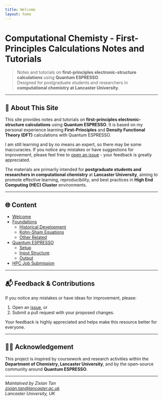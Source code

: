 ```yaml
---
title: Welcome
layout: home
---
```


# Computational Chemisty - First-Principles Calculations Notes and Tutorials

> Notes and tutorials on **first-principles electronic-structure calculations** using **Quantum ESPRESSO**.  
> Designed for postgraduate students and researchers in **computational chemistry at Lancaster University**.

---

## 🎯 About This Site
This site provides notes and tutorials on **first-principles electronic-structure calculations** using **Quantum ESPRESSO**.
It is based on my personal experience learning **First-Principles** and **Density Functional Theory (DFT)** calculations with Quantum ESPRESSO.

I am still learning and by no means an expert, so there may be some inaccuracies. If you notice any mistakes or have suggestions for improvement, please feel free to [open an issue](https://github.com/ZixianTAN/Espresso_LU/issues) - your feedback is greatly appreciated. 

The materials are primarily intended for **postgraduate students and researchers in computational chemistry** at **Lancaster University**, aiming to promote effective learning, reproducibility, and best practices in **High End Computing (HEC) Cluster** environments.

---

## 🌐 Content
- [Welcome](index.md)
- [Foundations](foundations/welcome.md)
  - [Historical Development](foundations/his.md)
  - [Kohn-Sham Equations](foundations/KS.md)
  - [Other Related](foundations/other.md)
- [Quantum ESPRESSO](qe/welcome.md)
  - [Setup](qe/setup.md)
  - [Input Structure](qe/input.md)
  - [Output](qe/output.md)
- [HPC Job Submission](hpc_usage.md)


---

## 📬 Feedback & Contributions

If you notice any mistakes or have ideas for improvement, please:
1. Open an [issue](https://github.com/ZixianTAN/Espresso_LU/issues), or  
2. Submit a pull request with your proposed changes.

Your feedback is highly appreciated and helps make this resource better for everyone.

---

## 🧑‍🔬 Acknowledgement

This project is inspired by coursework and research activities within the **Department of Chemistry, Lancaster University**, and by the open-source community around **Quantum ESPRESSO**.

---

*Maintained by Zixian Tan*  
*zixian.tan@lancaster.ac.uk*  
*Lancaster University, UK*

